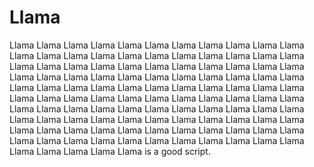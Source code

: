 # Llama
Llama Llama Llama Llama Llama Llama Llama Llama Llama Llama Llama Llama Llama Llama Llama Llama Llama Llama Llama Llama Llama Llama Llama Llama Llama Llama Llama Llama Llama Llama Llama Llama Llama Llama Llama Llama Llama Llama Llama Llama Llama Llama Llama Llama Llama Llama Llama Llama Llama 
Llama Llama Llama Llama Llama Llama Llama Llama Llama Llama Llama Llama Llama Llama Llama Llama Llama Llama Llama Llama Llama Llama Llama Llama Llama Llama Llama Llama Llama Llama Llama Llama Llama Llama Llama Llama Llama 
Llama Llama Llama Llama Llama Llama Llama Llama Llama Llama Llama Llama Llama Llama Llama Llama Llama Llama Llama Llama Llama Llama Llama Llama Llama Llama Llama Llama Llama is a good script.
